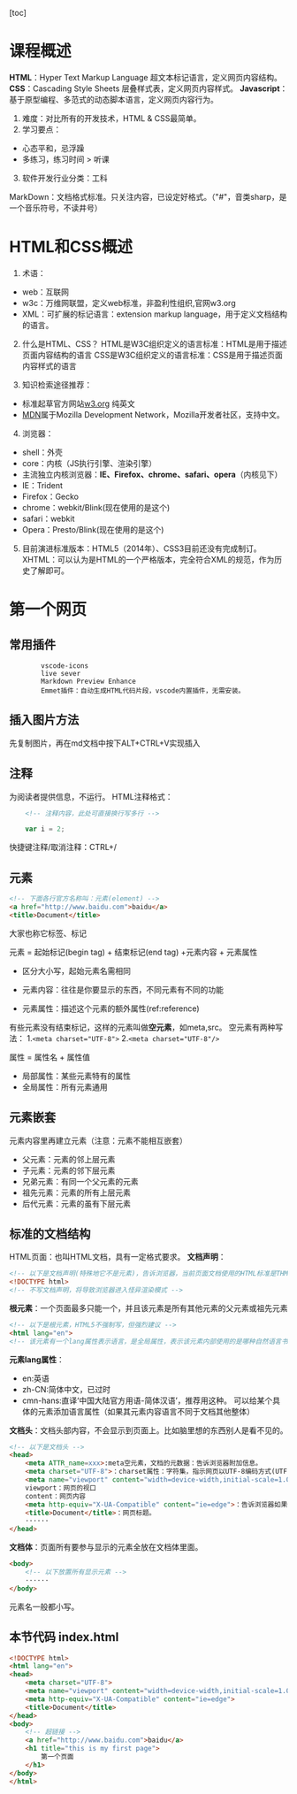 [toc]
# 课程概述
__HTML__：Hyper Text Markup Language 超文本标记语言，定义网页内容结构。
__CSS__：Cascading Style Sheets 层叠样式表，定义网页内容样式。
**Javascript**：基于原型编程、多范式的动态脚本语言，定义网页内容行为。

1. 难度：对比所有的开发技术，HTML & CSS最简单。
2. 学习要点：
- 心态平和，忌浮躁
- 多练习，练习时间 > 听课
3. 软件开发行业分类：工科

MarkDown：文档格式标准。只关注内容，已设定好格式。（"#"，音类sharp，是一个音乐符号，不读井号）

# HTML和CSS概述
1. 术语：
- web：互联网
- w3c：万维网联盟，定义web标准，非盈利性组织,官网w3.org
- XML：可扩展的标记语言：extension markup language，用于定义文档结构的语言。
2. 什么是HTML、CSS？
HTML是W3C组织定义的语言标准：HTML是用于描述页面内容结构的语言
CSS是W3C组织定义的语言标准：CSS是用于描述页面内容样式的语言

3. 知识检索途径推荐：
+ 标准起草官方网站[w3.org](https://www.w3.org/)  纯英文
+ [MDN](https://developer.mozilla.org/zh-CN/docs/Learn)属于Mozilla Development Network，Mozilla开发者社区，支持中文。

4. 浏览器：
- shell：外壳
- core：内核（JS执行引擎、渲染引擎）
- 主流独立内核浏览器：**IE、Firefox、chrome、safari、opera**（内核见下）
- IE：Trident
- Firefox：Gecko
- chrome：webkit/Blink(现在使用的是这个)
- safari：webkit
- Opera：Presto/Blink(现在使用的是这个)

5. 目前演进标准版本：HTML5（2014年）、CSS3目前还没有完成制订。XHTML：可以认为是HTML的一个严格版本，完全符合XML的规范，作为历史了解即可。
# 第一个网页
 
## 常用插件
            vscode-icons
            live sever
            Markdown Preview Enhance
            Emmet插件：自动生成HTML代码片段，vscode内置插件，无需安装。

## 插入图片方法
先复制图片，再在md文档中按下ALT+CTRL+V实现插入

## 注释
为阅读者提供信息，不运行。
HTML注释格式：
<!-- ```号后面写文件后缀名 -->
```html
    <!-- 注释内容，此处可直接换行写多行 -->
```
```js
    var i = 2;
```
快捷键注释/取消注释：CTRL+/

## 元素
```html
<!-- 下面各行官方名称叫：元素(element) -->
<a href="http://www.baidu.com">baidu</a>
<title>Document</title>
```
大家也称它标签、标记

元素 = 起始标记(begin tag) + 结束标记(end tag) +元素内容 + 元素属性
- 区分大小写，起始元素名需相同

- 元素内容：往往是你要显示的东西，不同元素有不同的功能
- 元素属性：描述这个元素的额外属性(ref:reference)

有些元素没有结束标记，这样的元素叫做**空元素**，如meta,src。
空元素有两种写法：
1.```<meta charset="UTF-8">```
2.```<meta charset="UTF-8"/>```

属性 = 属性名 + 属性值
- 局部属性：某些元素特有的属性
- 全局属性：所有元素通用

## 元素嵌套
元素内容里再建立元素（注意：元素不能相互嵌套）
- 父元素：元素的邻上层元素
- 子元素：元素的邻下层元素
- 兄弟元素：有同一个父元素的元素
- 祖先元素：元素的所有上层元素
- 后代元素：元素的虽有下层元素

## 标准的文档结构

HTML页面：也叫HTML文档，具有一定格式要求。
**文档声明**：
```html
<!-- 以下是文档声明(特殊地它不是元素)，告诉浏览器，当前页面文档使用的HTML标准是THML5 -->
<!DOCTYPE html>
<!-- 不写文档声明，将导致浏览器进入怪异渲染模式 -->
```
**根元素**：一个页面最多只能一个，并且该元素是所有其他元素的父元素或祖先元素
```html
<!-- 以下是根元素，HTML5不强制写，但强烈建议 -->
<html lang="en">
<!-- 该元素有一个lang属性表示语言，是全局属性，表示该元素内部使用的是哪种自然语言书写而成的 -->
```
**元素lang属性**：
- en:英语
- zh-CN:简体中文，已过时
- cmn-hans:直译‘中国大陆官方用语-简体汉语’，推荐用这种。
可以给某个具体的元素添加语言属性（如果其元素内容语言不同于文档其他整体）

**文档头**：文档头部内容，不会显示到页面上。比如脑里想的东西别人是看不见的。
```html
<!-- 以下是文档头 -->
<head>
    <meta ATTR_name=xxx>:meta空元素，文档的元数据：告诉浏览器附加信息。
    <meta charset="UTF-8">：charset属性：字符集，指示网页以UTF-8编码方式(UTF,万国码)编码
    <meta name="viewport" content="width=device-width,initial-scale=1.0">：把网页视口的宽度设置为设备宽度。并初始化。
    viewport：网页的视口
    content：网页内容
    <meta http-equiv="X-UA-Compatible" content="ie=edge">：告诉浏览器如果使用IE浏览器内核建议使用edge内核。
    <title>Document</title>：网页标题。
    ······
</head>
```

**文档体**：页面所有要参与显示的元素全放在文档体里面。
```html
<body>
    <!-- 以下放置所有显示元素 -->
    ······
</body>
```
元素名一般都小写。

## 本节代码 index.html
```html
<!DOCTYPE html>
<html lang="en">
<head>
    <meta charset="UTF-8">
    <meta name="viewport" content="width=device-width,initial-scale=1.0">
    <meta http-equiv="X-UA-Compatible" content="ie=edge">
    <title>Document</title>
</head>
<body>
    <!-- 超链接 -->
    <a href="http://www.baidu.com">baidu</a>
    <h1 title="this is my first page">
        第一个页面
    </h1>
</body>
</html>
```
